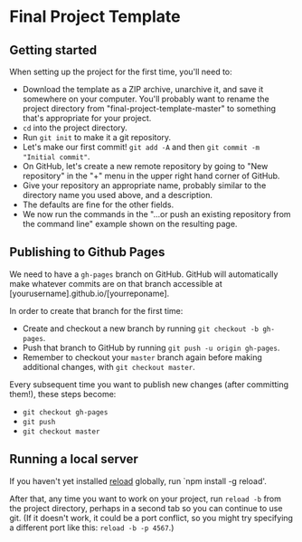 # Final Project Template

## Getting started

When setting up the project for the first time, you'll need to:

* Download the template as a ZIP archive, unarchive it, and save it somewhere on your computer. You'll probably want to rename the project directory from "final-project-template-master" to something that's appropriate for your project.
* `cd` into the project directory.
* Run `git init` to make it a git repository.
* Let's make our first commit! `git add -A` and then `git commit -m "Initial commit"`.
* On GitHub, let's create a new remote repository by going to "New repository" in the "+" menu in the upper right hand corner of GitHub.
* Give your repository an appropriate name, probably similar to the directory name you used above, and a description.
* The defaults are fine for the other fields.
* We now run the commands in the "...or push an existing repository from the command line" example shown on the resulting page.

## Publishing to Github Pages

We need to have a `gh-pages` branch on GitHub. GitHub will automatically make whatever commits are on that branch accessible at [yourusername].github.io/[yourreponame].

In order to create that branch for the first time:

* Create and checkout a new branch by running `git checkout -b gh-pages`.
* Push that branch to GitHub by running `git push -u origin gh-pages`.
* Remember to checkout your `master` branch again before making additional changes, with `git checkout master`.

Every subsequent time you want to publish new changes (after committing them!), these steps become:

* `git checkout gh-pages`
* `git push`
* `git checkout master`

## Running a local server

If you haven't yet installed [reload](https://www.npmjs.com/package/reload) globally, run `npm install -g reload'.

After that, any time you want to work on your project, run `reload -b` from the project directory, perhaps in a second tab so you can continue to use git. (If it doesn't work, it could be a port conflict, so you might try specifying a different port like this: `reload -b -p 4567`.)
